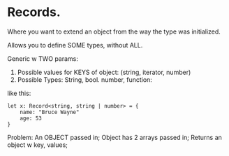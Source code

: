 # Records.

Where you want to extend an object from the way the type was initialized.

Allows you to define SOME types, without ALL.

Generic w TWO params:

1. Possible values for KEYS of object: (string, iterator, number)
2. Possible Types: String, bool. number, function:



like this:

```
let x: Record<string, string | number> = {
    name: "Bruce Wayne"
    age: 53
}
```


Problem: An OBJECT passed in;
Object has 2 arrays passed in;
Returns an object w key, values;


